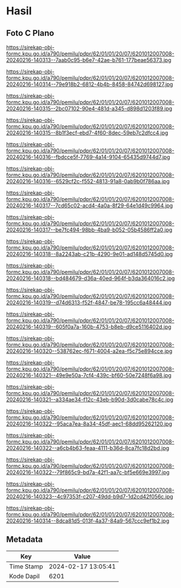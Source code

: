 # Hasil

## Foto C Plano

https://sirekap-obj-formc.kpu.go.id/a790/pemilu/pdpr/62/01/01/20/07/6201012007008-20240216-140313--7aab0c95-b6e7-42ae-b761-177beae56373.jpg

https://sirekap-obj-formc.kpu.go.id/a790/pemilu/pdpr/62/01/01/20/07/6201012007008-20240216-140314--79e918b2-6812-4b4b-8458-84742d698127.jpg

https://sirekap-obj-formc.kpu.go.id/a790/pemilu/pdpr/62/01/01/20/07/6201012007008-20240216-140315--2bc07102-90e4-481d-a345-d898d1203f89.jpg

https://sirekap-obj-formc.kpu.go.id/a790/pemilu/pdpr/62/01/01/20/07/6201012007008-20240216-140315--8b1f3ecf-ebd7-4f60-8dec-59eb7c2dfcc4.jpg

https://sirekap-obj-formc.kpu.go.id/a790/pemilu/pdpr/62/01/01/20/07/6201012007008-20240216-140316--fbdcce5f-7769-4a14-9104-65435d9744d7.jpg

https://sirekap-obj-formc.kpu.go.id/a790/pemilu/pdpr/62/01/01/20/07/6201012007008-20240216-140316--6529cf2c-f552-4813-91a8-0ab9b0f786aa.jpg

https://sirekap-obj-formc.kpu.go.id/a790/pemilu/pdpr/62/01/01/20/07/6201012007008-20240216-140317--7cd65c02-acd4-4a0a-8f29-64e1d49c9964.jpg

https://sirekap-obj-formc.kpu.go.id/a790/pemilu/pdpr/62/01/01/20/07/6201012007008-20240216-140317--be7fc494-98bb-4ba9-b052-05b4586ff2a0.jpg

https://sirekap-obj-formc.kpu.go.id/a790/pemilu/pdpr/62/01/01/20/07/6201012007008-20240216-140318--8a2243ab-c21b-4290-9e01-ad148d5745d0.jpg

https://sirekap-obj-formc.kpu.go.id/a790/pemilu/pdpr/62/01/01/20/07/6201012007008-20240216-140318--bd484679-d36a-40ed-964f-b3da364016c2.jpg

https://sirekap-obj-formc.kpu.go.id/a790/pemilu/pdpr/62/01/01/20/07/6201012007008-20240216-140319--d74d6313-f52f-4847-be78-195cc6a48444.jpg

https://sirekap-obj-formc.kpu.go.id/a790/pemilu/pdpr/62/01/01/20/07/6201012007008-20240216-140319--605f0a7a-160b-4753-b8eb-d9ce5116402d.jpg

https://sirekap-obj-formc.kpu.go.id/a790/pemilu/pdpr/62/01/01/20/07/6201012007008-20240216-140320--538762ec-f671-4004-a2ea-f5c75e894cce.jpg

https://sirekap-obj-formc.kpu.go.id/a790/pemilu/pdpr/62/01/01/20/07/6201012007008-20240216-140321--49e9e50a-7cf4-439c-bf60-50e7248f6a98.jpg

https://sirekap-obj-formc.kpu.go.id/a790/pemilu/pdpr/62/01/01/20/07/6201012007008-20240216-140321--a334ae34-f12c-43eb-b90d-3d0cabe78c4c.jpg

https://sirekap-obj-formc.kpu.go.id/a790/pemilu/pdpr/62/01/01/20/07/6201012007008-20240216-140322--95aca7ea-8a34-45df-aec1-68dd95262120.jpg

https://sirekap-obj-formc.kpu.go.id/a790/pemilu/pdpr/62/01/01/20/07/6201012007008-20240216-140322--a6cb4b63-feaa-4111-b36d-8ca7fc18d2bd.jpg

https://sirekap-obj-formc.kpu.go.id/a790/pemilu/pdpr/62/01/01/20/07/6201012007008-20240216-140322--79f865c9-bd7a-42f1-aa7c-bf5e669e3997.jpg

https://sirekap-obj-formc.kpu.go.id/a790/pemilu/pdpr/62/01/01/20/07/6201012007008-20240216-140323--4c97353f-c207-49dd-b9d7-1d2cd42f056c.jpg

https://sirekap-obj-formc.kpu.go.id/a790/pemilu/pdpr/62/01/01/20/07/6201012007008-20240216-140314--8dca81d5-013f-4a37-84a9-567ccc9ef1b2.jpg


## Metadata

| Key        | Value               |
| ---------- | ------------------- |
| Time Stamp | 2024-02-17 13:05:41 |
| Kode Dapil | 6201                |



